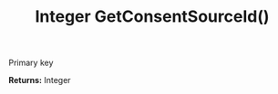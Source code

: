 ﻿---
uid: crmscript_ref_NSConsentSource_GetConsentSourceId
title: Integer GetConsentSourceId()
intellisense: NSConsentSource.GetConsentSourceId
keywords: NSConsentSource, GetConsentSourceId
so.topic: reference
---

Primary key

**Returns:** Integer


